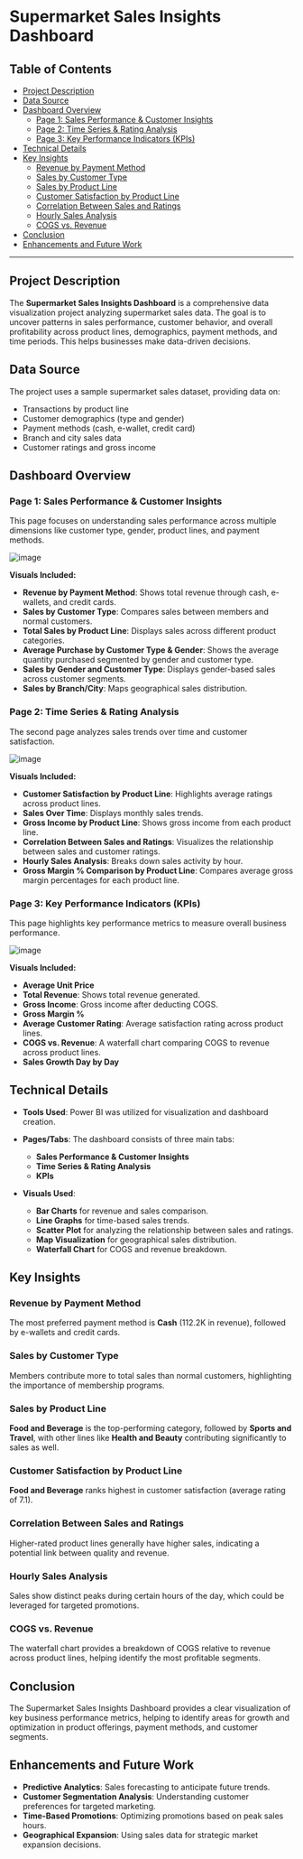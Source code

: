 # Supermarket Sales Insights Dashboard

## Table of Contents
- [Project Description](#project-description)
- [Data Source](#data-source)
- [Dashboard Overview](#dashboard-overview)
  - [Page 1: Sales Performance & Customer Insights](#page-1-sales-performance--customer-insights)
  - [Page 2: Time Series & Rating Analysis](#page-2-time-series--rating-analysis)
  - [Page 3: Key Performance Indicators (KPIs)](#page-3-key-performance-indicators-kpis)
- [Technical Details](#technical-details)
- [Key Insights](#key-insights)
  - [Revenue by Payment Method](#revenue-by-payment-method)
  - [Sales by Customer Type](#sales-by-customer-type)
  - [Sales by Product Line](#sales-by-product-line)
  - [Customer Satisfaction by Product Line](#customer-satisfaction-by-product-line)
  - [Correlation Between Sales and Ratings](#correlation-between-sales-and-ratings)
  - [Hourly Sales Analysis](#hourly-sales-analysis)
  - [COGS vs. Revenue](#cogs-vs-revenue)
- [Conclusion](#conclusion)
- [Enhancements and Future Work](#enhancements-and-future-work)

---

## Project Description
The **Supermarket Sales Insights Dashboard** is a comprehensive data visualization project analyzing supermarket sales data. The goal is to uncover patterns in sales performance, customer behavior, and overall profitability across product lines, demographics, payment methods, and time periods. This helps businesses make data-driven decisions.

## Data Source
The project uses a sample supermarket sales dataset, providing data on:
- Transactions by product line
- Customer demographics (type and gender)
- Payment methods (cash, e-wallet, credit card)
- Branch and city sales data
- Customer ratings and gross income

## Dashboard Overview

### Page 1: Sales Performance & Customer Insights
This page focuses on understanding sales performance across multiple dimensions like customer type, gender, product lines, and payment methods.

![image](https://github.com/user-attachments/assets/b1d0b729-1c26-46af-9b91-ac920909e00c)


**Visuals Included:**
- **Revenue by Payment Method**: Shows total revenue through cash, e-wallets, and credit cards.
- **Sales by Customer Type**: Compares sales between members and normal customers.
- **Total Sales by Product Line**: Displays sales across different product categories.
- **Average Purchase by Customer Type & Gender**: Shows the average quantity purchased segmented by gender and customer type.
- **Sales by Gender and Customer Type**: Displays gender-based sales across customer segments.
- **Sales by Branch/City**: Maps geographical sales distribution.

### Page 2: Time Series & Rating Analysis
The second page analyzes sales trends over time and customer satisfaction.

![image](https://github.com/user-attachments/assets/edbce20f-0031-4837-b4a3-f6823d8528ff)


**Visuals Included:**
- **Customer Satisfaction by Product Line**: Highlights average ratings across product lines.
- **Sales Over Time**: Displays monthly sales trends.
- **Gross Income by Product Line**: Shows gross income from each product line.
- **Correlation Between Sales and Ratings**: Visualizes the relationship between sales and customer ratings.
- **Hourly Sales Analysis**: Breaks down sales activity by hour.
- **Gross Margin % Comparison by Product Line**: Compares average gross margin percentages for each product line.

### Page 3: Key Performance Indicators (KPIs)
This page highlights key performance metrics to measure overall business performance.

![image](https://github.com/user-attachments/assets/b1889ae4-6ebe-4c55-8e93-4bf6f4525770)


**Visuals Included:**
- **Average Unit Price**
- **Total Revenue**: Shows total revenue generated.
- **Gross Income**: Gross income after deducting COGS.
- **Gross Margin %**
- **Average Customer Rating**: Average satisfaction rating across product lines.
- **COGS vs. Revenue**: A waterfall chart comparing COGS to revenue across product lines.
- **Sales Growth Day by Day**

## Technical Details
- **Tools Used**: Power BI was utilized for visualization and dashboard creation.
- **Pages/Tabs**: The dashboard consists of three main tabs:
  - **Sales Performance & Customer Insights**
  - **Time Series & Rating Analysis**
  - **KPIs**
  
- **Visuals Used**:
  - **Bar Charts** for revenue and sales comparison.
  - **Line Graphs** for time-based sales trends.
  - **Scatter Plot** for analyzing the relationship between sales and ratings.
  - **Map Visualization** for geographical sales distribution.
  - **Waterfall Chart** for COGS and revenue breakdown.

## Key Insights

### Revenue by Payment Method
The most preferred payment method is **Cash** (112.2K in revenue), followed by e-wallets and credit cards.

### Sales by Customer Type
Members contribute more to total sales than normal customers, highlighting the importance of membership programs.

### Sales by Product Line
**Food and Beverage** is the top-performing category, followed by **Sports and Travel**, with other lines like **Health and Beauty** contributing significantly to sales as well.

### Customer Satisfaction by Product Line
**Food and Beverage** ranks highest in customer satisfaction (average rating of 7.1).

### Correlation Between Sales and Ratings
Higher-rated product lines generally have higher sales, indicating a potential link between quality and revenue.

### Hourly Sales Analysis
Sales show distinct peaks during certain hours of the day, which could be leveraged for targeted promotions.

### COGS vs. Revenue
The waterfall chart provides a breakdown of COGS relative to revenue across product lines, helping identify the most profitable segments.

## Conclusion
The Supermarket Sales Insights Dashboard provides a clear visualization of key business performance metrics, helping to identify areas for growth and optimization in product offerings, payment methods, and customer segments.

## Enhancements and Future Work
- **Predictive Analytics**: Sales forecasting to anticipate future trends.
- **Customer Segmentation Analysis**: Understanding customer preferences for targeted marketing.
- **Time-Based Promotions**: Optimizing promotions based on peak sales hours.
- **Geographical Expansion**: Using sales data for strategic market expansion decisions.
